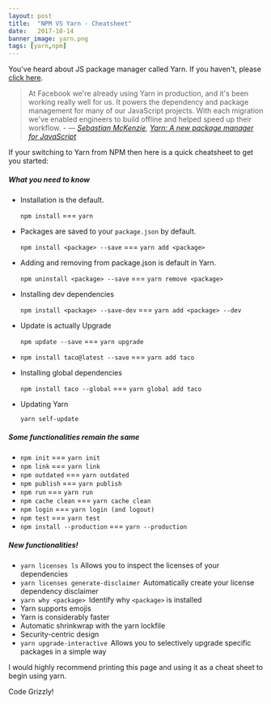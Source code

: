 ```yaml
---
layout: post
title:  "NPM VS Yarn - Cheatsheet"
date:   2017-10-14
banner_image: yarn.png
tags: [yarn,npm]
---
```


You've heard about JS package manager called Yarn. If you haven't, please [click here](https://grizzlybit.info/2016/12/13/Yarn-on-the-Rise/). 

>At Facebook we're already using Yarn in production, and it's been working really well for us. It powers the dependency and package management for many of our JavaScript projects. With each migration we've enabled engineers to build offline and helped speed up their workflow. <cite>-  — [Sebastian McKenzie](https://quotecatalog.com/communicator/sebastian-mckenzie/), [Yarn: A new package manager for JavaScript](https://code.facebook.com/posts/1840075619545360)</cite>

If your switching to Yarn from NPM then here is a quick cheatsheet to get you started:

##### What you need to know

* Installation is the default.

	`npm install` === `yarn`

* Packages are saved to your `package.json` by default. 

    `npm install <package> --save` === `yarn add <package> `
<!--more-->
* Adding and removing from package.json is default in Yarn.

	`npm uninstall <package> --save` === `yarn remove <package>`

* Installing dev dependencies

	`npm install <package> --save-dev` === `yarn add <package> --dev`
* Update is actually Upgrade

	`npm update --save` === `yarn upgrade`
* `npm install taco@latest --save` === `yarn add taco`
* Installing global dependencies

	`npm install taco --global` === `yarn global add taco`
* Updating Yarn

	`yarn self-update`

##### Some functionalities remain the same

* `npm init` === `yarn init`
* `npm link` === `yarn link`
* `npm outdated` === `yarn outdated`
* `npm publish` === `yarn publish`
* `npm run` === `yarn run`
* `npm cache clean` === `yarn cache clean`
* `npm login` === `yarn login (and logout)`
* `npm test` === `yarn test`
* `npm install --production` === `yarn --production`

##### New functionalities!

* `yarn licenses ls`
	Allows you to inspect the licenses of your dependencies
* `yarn licenses generate-disclaimer` 
	 Automatically create your license dependency disclaimer
* `yarn why <package>` 
	 Identify why `<package>` is installed
* Yarn supports emojis
* Yarn is considerably faster
* Automatic shrinkwrap with the yarn lockfile
* Security-centric design
* `yarn upgrade-interactive` 
	 Allows you to selectively upgrade specific packages in a simple way

I would highly recommend printing this page and using it as a cheat sheet to begin using yarn.

Code Grizzly!












